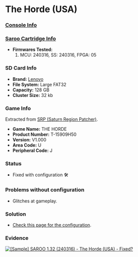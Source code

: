 # The Horde (USA)

### [Console Info](../../../../Info/Consoles/VA13/README.md)

### [Saroo Cartridge Info](../../../../Info/Cartridges/RetroGameParadiseStore/1.32F/README.md)

- <b>Firmwares Tested:</b>
  1. MCU: 240316, SS: 240316, FPGA: 05

### SD Card Info

- <b>Brand:</b> [Lenovo](https://s.click.aliexpress.com/e/_DBowUFx)
- <b>File System:</b> Large FAT32
- <b>Capacity:</b> 128 GB
- <b>Cluster Size:</b> 32 kb

### Game Info

Extracted from [SRP (Saturn Region Patcher)](https://segaxtreme.net/resources/saturn-region-patcher.81/download).

- <b>Game Name:</b> THE HORDE
- <b>Product Number:</b> T-15909H50
- <b>Version:</b> V1.000
- <b>Area Code:</b> U
- <b>Peripheral Code:</b> J

### Status

- Fixed with configuration :hammer_and_wrench:

### Problems without configuration

- Glitches at gameplay.

### Solution

- [Check this page for the configuration](https://github.com/williamdsw/saroo-configuration-list/blob/master/U/T-15909H50/README.md).

### Evidence

[![[Sample] SAROO 1.32 (240316) - The Horde (USA) - Fixed?](https://img.youtube.com/vi/k6NzM6atbY4/0.jpg)](https://www.youtube.com/watch?v=k6NzM6atbY4)
